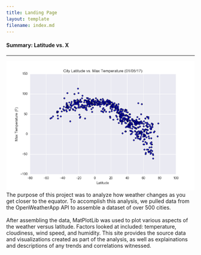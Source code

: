 ```yaml
---
title: Landing Page
layout: template
filename: index.md
--- 
```


<div class="container px-4">
        <div class="row gx-5">
            <div class="col-sm">
                <div class="p-3 border bg-light"><h4>Summary: Latitude vs. X</h4>
                <hr>
                <p> 
                  <img src="Resources/Images/temp.png" class="img-fluid" alt="max temperature"> 
                  <br>
                  The purpose of this project was to analyze how weather changes as you get closer to the equator. To accomplish this analysis, we pulled data from
                  the OpenWeatherApp API to assemble a dataset of over 500 cities.
                  <br>
                  <br>
                  After assembling the data, MatPlotLib was used to plot various aspects of the weather versus latitude. Factors looked at included: temperature, cloudiness, 
                  wind speed, and humidity. This site provides the source data and visualizations created as part of the analysis, as well as explainations and descriptions 
                  of any trends and correlations witnessed. 
                </p>
                </div>
            </div>
        </div>
  </div>
